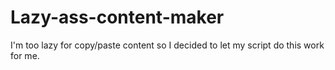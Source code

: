 # Lazy-ass-content-maker
 
I'm too lazy for copy/paste content so I decided to let my script do this work for me.
